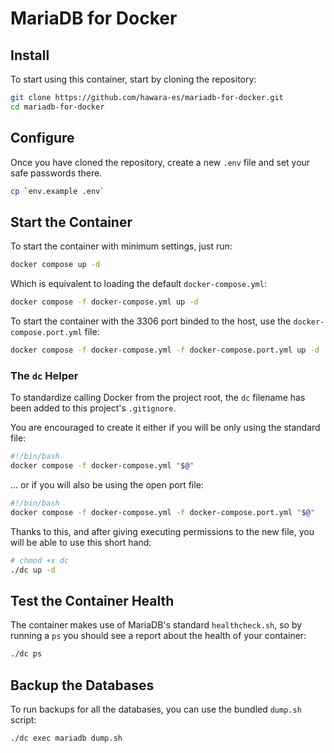 # MariaDB for Docker

## Install

To start using this container, start by cloning the repository:

```bash
git clone https://github.com/hawara-es/mariadb-for-docker.git
cd mariadb-for-docker
```

## Configure

Once you have cloned the repository, create a new `.env` file and set your safe passwords there.

```bash
cp `env.example .env`
```

## Start the Container

To start the container with minimum settings, just run:

```bash
docker compose up -d
```

Which is equivalent to loading the default `docker-compose.yml`:

```bash
docker compose -f docker-compose.yml up -d
```

To start the container with the 3306 port binded to the host, use the `docker-compose.port.yml` file:

```bash
docker compose -f docker-compose.yml -f docker-compose.port.yml up -d
```

### The `dc` Helper

To standardize calling Docker from the project root, the `dc` filename has been added to this project's `.gitignore`.

You are encouraged to create it either if you will be only using the standard file:

```bash
#!/bin/bash
docker compose -f docker-compose.yml "$@"
```

... or if you will also be using the open port file:

```bash
#!/bin/bash
docker compose -f docker-compose.yml -f docker-compose.port.yml "$@"
```

Thanks to this, and after giving executing permissions to the new file, you will be able to use this short hand:

```bash
# chmod +x dc
./dc up -d
```

## Test the Container Health

The container makes use of MariaDB's standard `healthcheck.sh`, so by running a `ps` you should see a report about the health of your container:

```bash
./dc ps
```

## Backup the Databases

To run backups for all the databases, you can use the bundled `dump.sh` script:

```bash
./dc exec mariadb dump.sh
```
